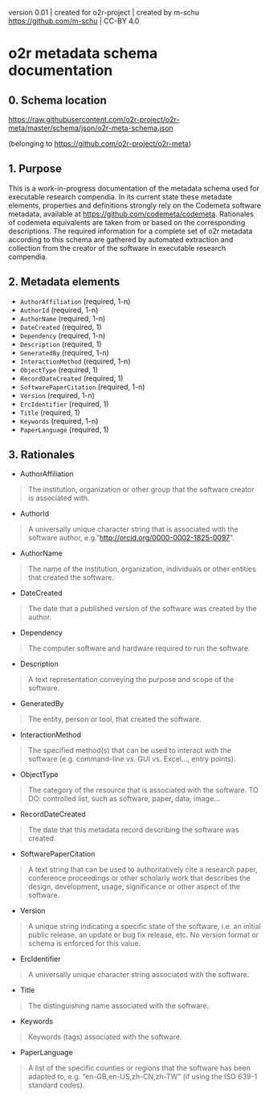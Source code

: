 version 0.01 |
created for o2r-project |
created by m-schu <https://github.com/m-schu> |
CC-BY 4.0

# o2r metadata schema documentation

## 0. Schema location
<https://raw.githubusercontent.com/o2r-project/o2r-meta/master/schema/json/o2r-meta-schema.json>

(belonging to <https://github.com/o2r-project/o2r-meta>)

## 1. Purpose

This is a work-in-progress documentation of the metadata schema used for executable research compendia.
In its current state these metadate elements, properties and definitions strongly rely on the Codemeta software metadata, available at <https://github.com/codemeta/codemeta>. Rationales of codemeta equivalents are taken from or based on the corresponding descriptions.
The required information for a complete set of o2r metadata according to this schema are gathered by automated extraction and collection from the creator of the software in executable research compendia.

## 2. Metadata elements

- ```AuthorAffiliation``` (required, 1-n)
- ```AuthorId``` (required, 1-n)
- ```AuthorName``` (required, 1-n)
- ```DateCreated``` (required, 1)
- ```Dependency``` (required, 1-n)
- ```Description``` (required, 1)
- ```GeneratedBy``` (required, 1-n)
- ```InteractionMethod``` (required, 1-n)
- ```ObjectType``` (required, 1)
- ```RecordDateCreated``` (required, 1)
- ```SoftwarePaperCitation``` (required, 1-n)
- ```Version``` (required, 1-n)
- ```ErcIdentifier``` (required, 1)
- ```Title``` (required, 1)
- ```Keywords``` (required, 1-n)
- ```PaperLanguage``` (required, 1)

## 3. Rationales

- AuthorAffiliation
> The institution, organization or other group that the software creator is associated with.

- AuthorId
> A universally unique character string that is associated with the software author, e.g."http://orcid.org/0000-0002-1825-0097".

- AuthorName
> The name of the institution, organization, individuals or other entities that created the software.

- DateCreated
> The date that a published version of the software was created by the author.

- Dependency
> The computer software and hardware required to run the software.

- Description
> A text representation conveying the purpose and scope of the software.

- GeneratedBy
> The entity, person or tool, that created the software.

- InteractionMethod
> The specified method(s) that can be used to interact with the software (e.g. command-line vs. GUI vs. Excel..., entry points).

- ObjectType
> The category of the resource that is associated with the software. TO DO: controlled list, such as software, paper, data, image...

- RecordDateCreated
> The date that this metadata record describing the software was created.

- SoftwarePaperCitation
> A text string that can be used to authoritatively cite a research paper, conference proceedings or other scholarly work that describes the design, development, usage, significance or other aspect of the software.

- Version
> A unique string indicating a specific state of the software, i.e. an initial public release, an update or bug fix release, etc. No version format or schema is enforced for this value.

- ErcIdentifier
> A universally unique character string associated with the software.

- Title
> The distinguishing name associated with the software.

- Keywords
> Keywords (tags) associated with the software.

- PaperLanguage
> A list of the specific counties or regions that the software has been adapted to, e.g. “en-GB,en-US,zh-CN,zh-TW” (if using the ISO 639-1 standard codes).
